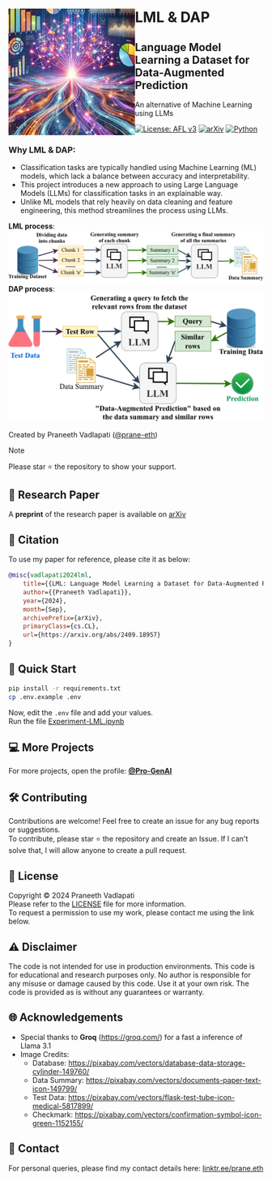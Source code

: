 <!-- Copyright (c) 2024 Praneeth Vadlapati -->

# <img src="./files/logo_small.jpg" align="left" width="250" alt="LML-DAP" /> LML & DAP

## Language Model Learning a Dataset for Data-Augmented Prediction
An alternative of Machine Learning using LLMs

[![License: AFL v3](https://img.shields.io/badge/License-AFLv3-yellow.svg?style=for-the-badge)](./LICENSE.md)
[![arXiv](https://img.shields.io/badge/arXiv-2409.18957-B31B1B?logo=arxiv&style=for-the-badge)](https://arxiv.org/abs/2409.18957)
[![Python](https://img.shields.io/badge/Python-3776AB?style=for-the-badge&logo=python&logoColor=ffdd54)](https://www.python.org/)
<br>

### Why LML & DAP:
- Classification tasks are typically handled using Machine Learning (ML) models, which lack a balance between accuracy and interpretability.
- This project introduces a new approach to using Large Language Models (LLMs) for classification tasks in an explainable way.
- Unlike ML models that rely heavily on data cleaning and feature engineering, this method streamlines the process using LLMs.

<!-- Demo image -->
**LML process**: <br>
<img src="./files/LML.png" alt="LML Demo" width="800"> <br>
**DAP process**: <br>
<img src="./files/DAP.png" alt="DAP Demo" width="800"> <br>


Created by Praneeth Vadlapati ([@prane-eth](https://github.com/prane-eth))

> [!NOTE]
> Please star :star: the repository to show your support. <br>

## :page_facing_up: Research Paper
A **preprint** of the research paper is available on [arXiv](https://arxiv.org/abs/2409.18957) <br>

## :bookmark_tabs: Citation
To use my paper for reference, please cite it as below:
```bibtex
@misc{vadlapati2024lml,
	title={{LML: Language Model Learning a Dataset for Data-Augmented Prediction}},
	author={{Praneeth Vadlapati}},
	year={2024},
	month={Sep},
	archivePrefix={arXiv},
	primaryClass={cs.CL},
	url={https://arxiv.org/abs/2409.18957}
}
```


## :rocket: Quick Start
```bash
pip install -r requirements.txt
cp .env.example .env
```
Now, edit the `.env` file and add your values. <br>
Run the file [Experiment-LML.ipynb](Experiment-LML.ipynb)


## :computer: More Projects
For more projects, open the profile: **[@Pro-GenAI](https://github.com/Pro-GenAI)** <br>


## :hammer_and_wrench: Contributing
Contributions are welcome! Feel free to create an issue for any bug reports or suggestions. <br>
To contribute, please star :star: the repository and create an Issue. If I can't solve that, I will allow anyone to create a pull request.<br>


## :identification_card: License
Copyright &copy; 2024 Praneeth Vadlapati <br>
Please refer to the [LICENSE](./LICENSE.md) file for more information. <br>
To request a permission to use my work, please contact me using the link below.


## :warning: Disclaimer
The code is not intended for use in production environments.
This code is for educational and research purposes only.
No author is responsible for any misuse or damage caused by this code.
Use it at your own risk. The code is provided as is without any guarantees or warranty.

## :globe_with_meridians: Acknowledgements
- Special thanks to **Groq** (https://groq.com/) for a fast a inference of Llama 3.1
- Image Credits:
	- Database: https://pixabay.com/vectors/database-data-storage-cylinder-149760/
	- Data Summary: https://pixabay.com/vectors/documents-paper-text-icon-149799/
	- Test Data: https://pixabay.com/vectors/flask-test-tube-icon-medical-5817899/
	- Checkmark: https://pixabay.com/vectors/confirmation-symbol-icon-green-1152155/


## :email: Contact
For personal queries, please find my contact details here: [linktr.ee/prane.eth](https://linktr.ee/prane.eth)


